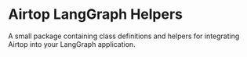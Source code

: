 # Airtop LangGraph Helpers

A small package containing class definitions and helpers for integrating Airtop into your LangGraph application.
